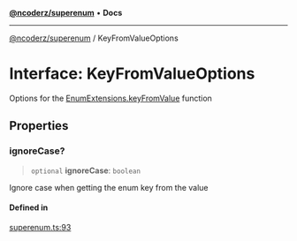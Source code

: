 [**@ncoderz/superenum**](../README.md) • **Docs**

***

[@ncoderz/superenum](../globals.md) / KeyFromValueOptions

# Interface: KeyFromValueOptions

Options for the [EnumExtensions.keyFromValue](EnumExtensions.md#keyFromValue) function

## Properties

### ignoreCase?

> `optional` **ignoreCase**: `boolean`

Ignore case when getting the enum key from the value

#### Defined in

[superenum.ts:93](https://github.com/ncoderz/superenum/blob/c6fe1004db5e60151f690d0ad11d6a45c011546d/src/superenum.ts#L93)
